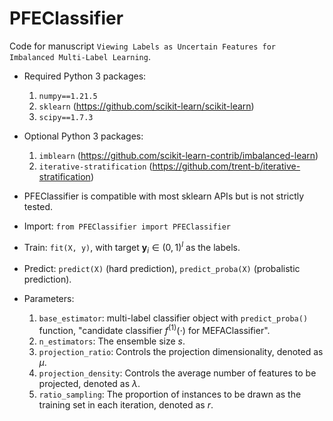 # PFEClassifier

Code for manuscript `Viewing Labels as Uncertain Features for Imbalanced Multi-Label Learning`.

* Required Python 3 packages:
    1. `numpy==1.21.5`
    2. `sklearn` (https://github.com/scikit-learn/scikit-learn)
    3. `scipy==1.7.3`

* Optional Python 3 packages: 
    1. `imblearn` (https://github.com/scikit-learn-contrib/imbalanced-learn)
    2. `iterative-stratification` (https://github.com/trent-b/iterative-stratification)

* PFEClassifier is compatible with most sklearn APIs but is not strictly tested.

* Import: `from PFEClassifier import PFEClassifier`

* Train: `fit(X, y)`, with target $\textbf{y}_i \in (0, 1)^l$ as the labels. 

* Predict: `predict(X)` (hard prediction), `predict_proba(X)` (probalistic prediction).

* Parameters: 
    1. `base_estimator`: multi-label classifier object with `predict_proba()` function, "candidate classifier $f^{(1)}(\cdot)$ for MEFAClassifier".
    2. `n_estimators`: The ensemble size $s$.
    3. `projection_ratio`: Controls the projection dimensionality, denoted as $\mu$.
    4. `projection_density`: Controls the average number of features to be projected, denoted as $\lambda$.
    5. `ratio_sampling`: The proportion of instances to be drawn as the training set in each iteration, denoted as $r$.
